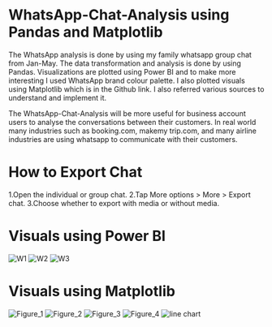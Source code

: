 # WhatsApp-Chat-Analysis using Pandas and Matplotlib
The WhatsApp analysis is done by using my family whatsapp group chat from Jan-May.
The data transformation and analysis is done by using Pandas. Visualizations are plotted using Power BI and to make more interesting I used WhatsApp brand colour palette. I also plotted visuals using Matplotlib which is in the Github link. I also referred various sources to understand and implement it.

The WhatsApp-Chat-Analysis will be more useful for business account users to analyse the conversations between their customers. In real world many industries such as booking.com, makemy trip.com, and many airline industries are using whatsapp to communicate with their customers.

# How to Export Chat
1.Open the individual or group chat.
2.Tap More options > More > Export chat.
3.Choose whether to export with media or without media.


# Visuals using Power BI

![W1](https://user-images.githubusercontent.com/43938345/84259248-1ba75900-ab10-11ea-8bd9-f1e239969f84.jpg)
![W2](https://user-images.githubusercontent.com/43938345/84259251-1c3fef80-ab10-11ea-9190-da99fac74522.jpg)
![W3](https://user-images.githubusercontent.com/43938345/84259252-1c3fef80-ab10-11ea-81c3-1d28f404994a.jpg)

# Visuals using Matplotlib
![Figure_1](https://user-images.githubusercontent.com/43938345/84259317-3679cd80-ab10-11ea-81b7-32ee09685d74.png)
![Figure_2](https://user-images.githubusercontent.com/43938345/84259319-3679cd80-ab10-11ea-83ee-ca76dffdfc7f.png)
![Figure_3](https://user-images.githubusercontent.com/43938345/84259322-37126400-ab10-11ea-9f73-c85fb0aed695.png)
![Figure_4](https://user-images.githubusercontent.com/43938345/84259323-37126400-ab10-11ea-802c-00c2a5a8ad73.png)
![line chart](https://user-images.githubusercontent.com/43938345/84259324-37aafa80-ab10-11ea-84bd-934445c43c5c.png)

